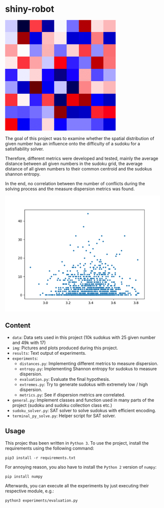 # shiny-robot

![](img/heatmaps_animated.gif)

The goal of this project was to examine whether the spatial distribution of given number has an influence onto the 
difficulty of a sudoku for a satisfiability solver.

Therefore, different metrics were developed and tested, mainly the average distance between all given numbers in the 
sudoku grid, the average distance of all given numbers to their common centroid and the sudokus shannon entropy.

In the end, no correlation between the number of conflicts during the solving process and the measure dispersion metrics
was found.

![](img/10k_25_1000_centroid.png)

## Content

* `data`: Data sets used in this project (10k sudokus with 25 given number and 49k with 17)
* `img`: Pictures and plots produced during this project.
* `results`: Text output of experiments.
* `experiments`:
    * `distances.py`: Implementing different metrics to measure dispersion.
    * `entropy.py`: Implementing Shannon entropy for sudokus to measure dispersion.
    * `evaluation.py`: Evaluate the final hypothesis.
    * `extremes.py`: Try to generate sudokus with extremely low / high dispersion.
    * `metrics.py`: See if dispersion metrics are correlated.
* `general.py`: Implement classes and function used in many parts of the project (sudoku and sudoku collection class etc.)
* `sudoku_solver.py`: SAT solver to solve sudokus with efficient encoding.
* `terminal_py_solve.py`: Helper script for SAT solver.

## Usage

This projec thas been written in `Python 3`. To use the project, install the requirements using the following command:

    pip3 install -r requirements.txt
    
For annoying reason, you also have to install the `Python 2` version of `numpy`:

    pip install numpy
    
Afterwards, you can execute all the experiments by just executing their respective module, e.g.:

    python3 experiments/evaluation.py
